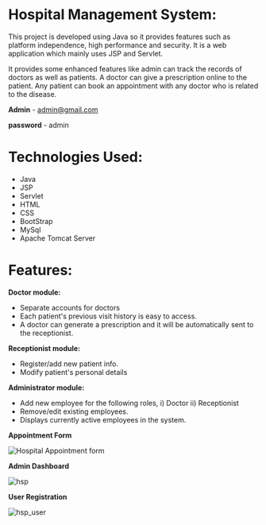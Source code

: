 
# Hospital Management System:
This project is developed using Java so it provides features such as platform independence, high performance and security. It is a web application which mainly uses JSP and Servlet.

It provides some enhanced features like admin can track the records of doctors as well as patients. A doctor can give a prescription online to the patient. Any patient can book an appointment with any doctor who is related to the disease.

**Admin** - admin@gmail.com

**password** - admin

# Technologies Used:
- Java
- JSP
- Servlet
- HTML
- CSS
- BootStrap
- MySql
- Apache Tomcat Server

# Features:

**Doctor module:**

+ Separate accounts for doctors
+ Each patient's previous visit history is easy to access.
+ A doctor can generate a prescription and it will be automatically sent to the receptionist.

**Receptionist module:**

- Register/add new patient info.
- Modify patient's personal details

**Administrator module:**

- Add new employee for the following roles, i) Doctor ii) Receptionist 
- Remove/edit existing employees.
- Displays currently active employees in the system.
  
**Appointment Form**

![Hospital Appointment form](https://github.com/anujj009/Hospital_Servlet/assets/140200498/b55bf060-907e-4973-b399-de91b0200818)

**Admin Dashboard**

![hsp](https://github.com/anujj009/Hospital_Servlet/assets/140200498/d0761a13-c9db-4071-a0ff-0d6c8519a2ac)

**User Registration**

![hsp_user](https://github.com/anujj009/Hospital_Servlet/assets/140200498/41ef0a9a-65c0-442b-8d23-811bd1995f74)

